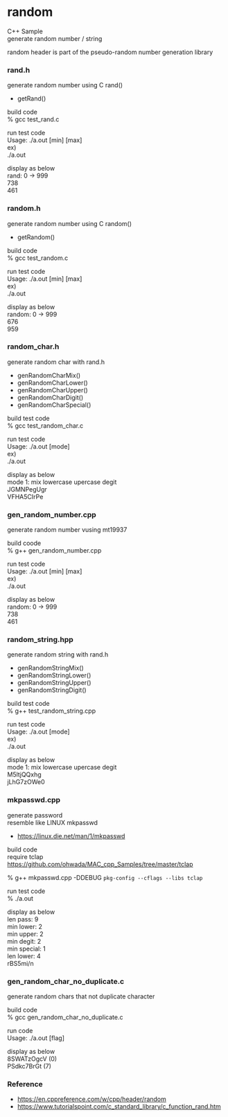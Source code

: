 random
===============

C++ Sample <br/>
generate random number / string <br/>

random header is part of the pseudo-random number generation library <br/>


### rand.h
generate random number using C rand() <br/>
- getRand()

build  code <br/>
% gcc  test_rand.c <br/>

run test code <br/>
Usage: ./a.out [min] [max] <br/>
ex) <br/>
./a.out <br/>

display as below <br/>
rand: 0 -> 999 <br/>
738 <br/>
461 <br/>

### random.h
generate random number using C random() <br/>
- getRandom()

build  code <br/>
% gcc  test_random.c <br/>

run test code <br/>
Usage: ./a.out [min] [max] <br/>
ex) <br/>
./a.out <br/>

display as below <br/>
random: 0 -> 999 <br/>
 676 <br/> 
 959 <br/>

### random_char.h
generate random char with rand.h <br/>

- genRandomCharMix()
- genRandomCharLower()
- genRandomCharUpper()
- genRandomCharDigit()
- genRandomCharSpecial()

build test code <br/>
% gcc  test_random_char.c <br/>

run test code <br/>
Usage: ./a.out [mode] <br/>
ex) <br/>
./a.out <br/>

display as below <br/>
 mode 1: mix lowercase upercase degit <br/>
JGMNPegUgr <br/>
VFHA5CIrPe <br/>

### gen_random_number.cpp
generate random number vusing mt19937 <br/>

build  coode <br/>
% g++  gen_random_number.cpp <br/>

run test code <br/>
Usage: ./a.out [min] [max] <br/>
ex) <br/>
./a.out <br/>

display as below <br/>
 random: 0 -> 999 <br/>
738 <br/>
461 <br/>


### random_string.hpp
generate random string with rand.h <br/>

- genRandomStringMix()
- genRandomStringLower()
- genRandomStringUpper()
- genRandomStringDigit()

build test code <br/>
% g++  test_random_string.cpp <br/>

run test code <br/>
Usage: ./a.out [mode] <br/>
ex) <br/>
./a.out <br/>

display as below <br/>
mode 1: mix lowercase upercase degit <br/>
M5ltjQQxhg <br/>
jLhG7zOWe0 <br/>


### mkpasswd.cpp
generate password <br/>
resemble like LINUX mkpasswd <br/>
- https://linux.die.net/man/1/mkpasswd

build  code <br/>
require tclap <br/>
https://github.com/ohwada/MAC_cpp_Samples/tree/master/tclap <br/>

% g++  mkpasswd.cpp -DDEBUG `pkg-config --cflags --libs tclap` 

run test code <br/>
% ./a.out <br/>


display as below <br/>
len pass: 9 <br/>
min lower: 2 <br/>
min upper: 2 <br/>
min degit: 2 <br/>
min special: 1 <br/>
len lower: 4 <br/>
rBS5mi/n <br/>


### gen_random_char_no_duplicate.c
generate random chars 
that not duplicate character <br/>

build  code <br/>
% gcc gen_random_char_no_duplicate.c <br/>

run  code <br/>
Usage: ./a.out [flag] <br/>

display as below <br/>
 8SWATzOgcV (0) <br/>
PSdkc7BrGt (7) <br/>


### Reference
- https://en.cppreference.com/w/cpp/header/random
- https://www.tutorialspoint.com/c_standard_library/c_function_rand.htm
